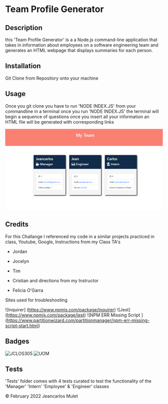 # Team Profile Generator

## Description

this 'Team Profile Generator' is a  a Node.js command-line application that takes in information about employees on a software engineering team and generates an HTML webpage that displays summaries for each person.




## Installation

Git Clone from Repository onto your machine

## Usage
Once you git clone you have to run 'NODE INDEX.JS' from your commandline in a terminal
once you run 'NODE INDEX.JS' the terminal will begin a sequence of questions
once you insert all your information an HTML file will be generated with corresponding links



![Screenshot](https://github.com/JCLOS305/Team-Profile-Generator/blob/main/assets/images/screenshot.PNG?raw=true)


## Credits
For this Challange I referenced my code in a similar projects practiced in class, Youtube, Google, Instructions from my Class TA's

- Jordan
- Jocelyn
- Tim
- Cristian
and directions from my Instructor

- Felicia O'Garra

Sites used for troubleshooting

![Inquirer] (https://www.npmjs.com/package/inquirer)
![Jest] (https://www.npmjs.com/package/jest)
![NPM ERR Missing Script ] (https://www.partitionwizard.com/partitionmanager/npm-err-missing-script-start.html)

## Badges

![JCLOS305](https://img.shields.io/badge/Orchestrated%20by-JCLOS305-blue)
![UOM](https://img.shields.io/badge/University%20of-Miami-orange)





## Tests

'Tests' folder comes with 4 tests curated to test the functionality of the 'Manager' 'Intern' 'Employee' & 'Engineer' classes

© February 2022 Jeancarlos Mulet
